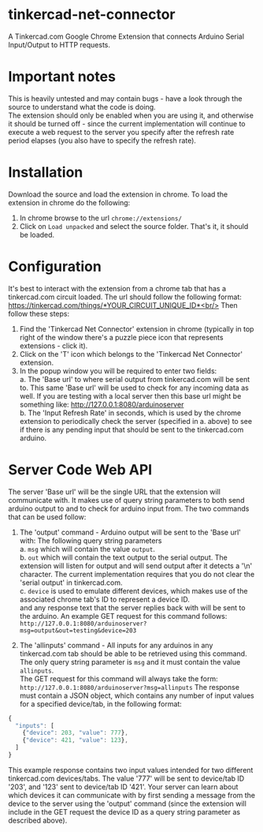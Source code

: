# tinkercad-net-connector
A Tinkercad.com Google Chrome Extension that connects Arduino Serial Input/Output to HTTP requests.<br/>

# Important notes
This is heavily untested and may contain bugs - have a look through the source to understand what the code is doing.<br/>
The extension should only be enabled when you are using it, and otherwise it should be turned off - since the current implementation will continue to execute a web request to the server you specify after the refresh rate period elapses (you also have to specify the refresh rate).<br/>

# Installation
Download the source and load the extension in chrome. To load the extension in chrome do the following:
1. In chrome browse to the url `chrome://extensions/`
2. Click on `Load unpacked` and select the source folder.
That's it, it should be loaded.

# Configuration
It's best to interact with the extension from a chrome tab that has a tinkercad.com circuit loaded. The url should follow the following format: https://tinkercad.com/things/*YOUR_CIRCUIT_UNIQUE_ID*<br/>
Then follow these steps:<br/>
1. Find the 'Tinkercad Net Connector' extension in chrome (typically in top right of the window there's a puzzle piece icon that represents extensions - click it).<br/>
2. Click on the 'T' icon which belongs to the 'Tinkercad Net Connector' extension.<br/>
3. In the popup window you will be required to enter two fields:<br/>
  a. The 'Base url' to where serial output from tinkercad.com will be sent to. This same 'Base url' will be used to check for any incoming data as well. If you are testing with a local server then this base url might be something like: http://127.0.0.1:8080/arduinoserver<br/>
  b. The 'Input Refresh Rate' in seconds, which is used by the chrome extension to periodically check the server (specified in a. above) to see if there is any pending input that should be sent to the tinkercad.com arduino.<br/>

# Server Code Web API
The server 'Base url' will be the single URL that the extension will communicate with. It makes use of query string parameters to both send arduino output to and to check for arduino input from. The two commands that can be used follow:<br/>
1. The 'output' command - Arduino output will be sent to the 'Base url' with:
The following query string parameters<br/>
  a. `msg` which will contain the value `output`.<br/>
  b. `out` which will contain the text output to the serial output. The extension will listen for output and will send output after it detects a '\n' character. The current implementation requires that you do not clear the 'serial output' in tinkercad.com.<br/>
  c. `device` is used to emulate different devices, which makes use of the associated chrome tab's ID to represent a device ID.<br/>
and any response text that the server replies back with will be sent to the arduino.
An example GET request for this command follows: `http://127.0.0.1:8080/arduinoserver?msg=output&out=testing&device=203`

2. The 'allinputs' command - All inputs for any arduinos in any tinkercad.com tab should be able to be retrieved using this command. The only query string parameter is `msg` and it must contain the value `allinputs`.<br/>
The GET request for this command will always take the form: `http://127.0.0.1:8080/arduinoserver?msg=allinputs`
The response must contain a JSON object, which contains any number of input values for a specified device/tab, in the following format:<br/>
```javascript
{
  "inputs": [
    {"device": 203, "value": 777},
    {"device": 421, "value": 123},
  ]
}
```
This example response contains two input values intended for two different tinkercad.com devices/tabs. The value '777' will be sent to device/tab ID '203', and '123' sent to device/tab ID '421'. Your server can learn about which devices it can communicate with by first sending a message from the device to the server using the 'output' command (since the extension will include in the GET request the device ID as a query string parameter as described above).<br/>
<br/>
<br/>
